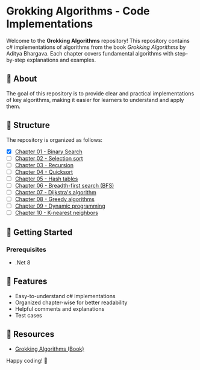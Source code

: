 # Grokking Algorithms - Code Implementations

Welcome to the **Grokking Algorithms** repository! This repository contains c# implementations of algorithms from the book *Grokking Algorithms* by Aditya Bhargava. Each chapter covers fundamental algorithms with step-by-step explanations and examples.

## 📖 About
The goal of this repository is to provide clear and practical implementations of key algorithms, making it easier for learners to understand and apply them.

## 📂 Structure
The repository is organized as follows:

- [x] [Chapter 01 - Binary Search](./GrokkingAlgorithms/GrokkingAlgorithms.BinarySearch/)
- [ ] [Chapter 02 - Selection sort](./GrokkingAlgorithms/)
- [ ] [Chapter 03 - Recursion](./GrokkingAlgorithms/)
- [ ] [Chapter 04 - Quicksort](./GrokkingAlgorithms/)
- [ ] [Chapter 05 - Hash tables](./GrokkingAlgorithms/)
- [ ] [Chapter 06 - Breadth-first search (BFS)](./GrokkingAlgorithms/)
- [ ] [Chapter 07 - Dijkstra's algorithm](./GrokkingAlgorithms/)
- [ ] [Chapter 08 - Greedy algorithms](./GrokkingAlgorithms/)
- [ ] [Chapter 09 - Dynamic programming](./GrokkingAlgorithms/)
- [ ] [Chapter 10 - K-nearest neighbors](./GrokkingAlgorithms/)

## 🚀 Getting Started

### Prerequisites
- .Net 8

## 📌 Features
- Easy-to-understand c# implementations
- Organized chapter-wise for better readability
- Helpful comments and explanations
- Test cases

## 🎯 Resources
- [Grokking Algorithms (Book)](https://www.manning.com/books/grokking-algorithms)

Happy coding! 🚀
